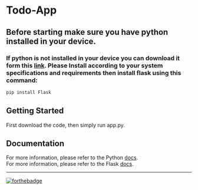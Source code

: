# Todo-App

## Before starting make sure you have python installed in your device.

### If python is not installed in your device you can download it form this [link](https://www.python.org/downloads/). Please Install according to your system specifications and requirements then install flask using this command:

```sh
pip install Flask
```

## Getting Started

First download the code, then simply run app.py.

## Documentation

For more information, please refer to the Python [docs](https://www.python.org/doc/).<br>
For more information, please refer to the Flask [docs](https://flask.palletsprojects.com/en/2.0.x/).<br><hr>

[![forthebadge](https://forthebadge.com/images/badges/made-with-python.svg)](https://forthebadge.com)
